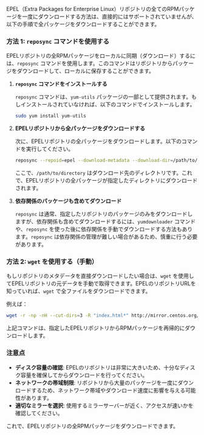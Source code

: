 EPEL（Extra Packages for Enterprise Linux）リポジトリの全てのRPMパッケージを一度にダウンロードする方法は、直接的にはサポートされていませんが、以下の手順で全パッケージをダウンロードすることができます。

### 方法 1: `reposync` コマンドを使用する

EPELリポジトリの全RPMパッケージをローカルに同期（ダウンロード）するには、`reposync` コマンドを使用します。このコマンドはリポジトリからパッケージをダウンロードして、ローカルに保存することができます。

1. **`reposync` コマンドをインストールする**

   `reposync` コマンドは、`yum-utils` パッケージの一部として提供されます。もしインストールされていなければ、以下のコマンドでインストールします。

   ```bash
   sudo yum install yum-utils
   ```

2. **EPELリポジトリから全パッケージをダウンロードする**

   次に、EPELリポジトリの全パッケージをダウンロードします。以下のコマンドを実行してください。

   ```bash
   reposync --repoid=epel --download-metadata --download-dir=/path/to/directory
   ```

   ここで、`/path/to/directory` はダウンロード先のディレクトリです。これで、EPELリポジトリの全パッケージが指定したディレクトリにダウンロードされます。

3. **依存関係のパッケージも含めてダウンロード**

   `reposync` は通常、指定したリポジトリのパッケージのみをダウンロードしますが、依存関係も含めてダウンロードするには、`yumdownloader` コマンドや、`reposync` を使った後に依存関係を手動でダウンロードする方法もあります。`reposync` は依存関係の管理が難しい場合があるため、慎重に行う必要があります。

### 方法 2: `wget` を使用する（手動）

もしリポジトリのメタデータを直接ダウンロードしたい場合は、`wget` を使用してEPELリポジトリの元データを手動で取得できます。EPELのリポジトリURLを知っていれば、`wget` で全ファイルをダウンロードできます。

例えば：

```bash
wget -r -np -nH --cut-dirs=3 -R "index.html*" http://mirror.centos.org/centos/8/epel/x86_64/
```

上記コマンドは、指定したEPELリポジトリからRPMパッケージを再帰的にダウンロードします。

### 注意点

- **ディスク容量の確認**: EPELのリポジトリは非常に大きいため、十分なディスク容量を確保してからダウンロードを行ってください。
- **ネットワークの帯域制限**: リポジトリから大量のパッケージを一度にダウンロードするため、ネットワーク帯域やダウンロード速度に影響を与える可能性があります。
- **適切なミラーを選択**: 使用するミラーサーバーが近く、アクセスが速いかを確認してください。

これで、EPELリポジトリの全RPMパッケージをダウンロードできます。